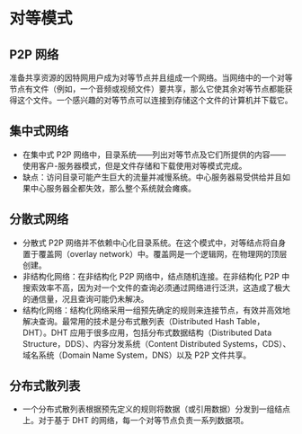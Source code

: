 # 对等模式

## P2P 网络
准备共享资源的因特网用户成为对等节点并且组成一个网络。当网络中的一个对等节点有文件（例如，一个音频或视频文件）要共享，那么它使其余对等节点都能获得这个文件。一个感兴趣的对等节点可以连接到存储这个文件的计算机并下载它。

## 集中式网络
+ 在集中式 P2P 网络中，目录系统——列出对等节点及它们所提供的内容——使用客户-服务器模式，但是文件存储和下载使用对等模式完成。
+ 缺点：访问目录可能产生巨大的流量并减慢系统。中心服务器易受供给并且如果中心服务器全都失效，那么整个系统就会瘫痪。

## 分散式网络
+ 分散式 P2P 网络并不依赖中心化目录系统。在这个模式中，对等结点将自身置于覆盖网（overlay network）中。覆盖网是一个逻辑网，在物理网的顶层创建。
+ 非结构化网络：在非结构化 P2P 网络中，结点随机连接。在非结构化 P2P 中搜索效率不高，因为对一个文件的查询必须通过网络进行泛洪，这造成了极大的通信量，况且查询可能仍未解决。
+ 结构化网络：结构化网络采用一组预先确定的规则来连接节点，有效并高效地解决查询。最常用的技术是分布式散列表（Distributed Hash Table，DHT）。DHT 应用于很多应用，包括分布式数据结构（Distributed Data Structure，DDS）、内容分发系统（Content Distributed Systems，CDS）、域名系统（Domain Name System，DNS）以及 P2P 文件共享。

## 分布式散列表
+ 一个分布式散列表根据预先定义的规则将数据（或引用数据）分发到一组结点上。对于基于 DHT 的网络，每一个对等节点负责一系列数据项。